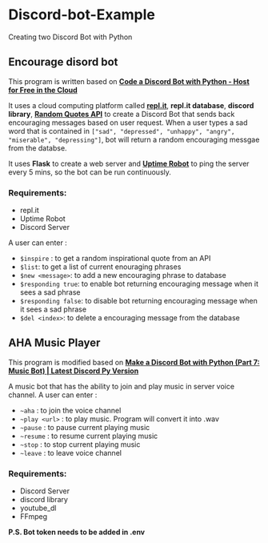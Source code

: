 # Discord-bot-Example

Creating two Discord Bot with Python

## Encourage disord bot

This program is written based on [**Code a Discord Bot with Python - Host for Free in the Cloud**](https://youtu.be/SPTfmiYiuok)

It uses a cloud computing platform called [**repl.it**](https://repl.it/@LiuLanLan/Discord-Bot#main.py), **repl.it database**, **discord library**, [**Random Quotes API**](https://zenquotes.io/) to create a Discord Bot that sends back encouraging messages based on user request. When a user types a sad word that is contained in ``["sad", "depressed", "unhappy", "angry", "miserable", "depressing"]``, bot will return a random encouraging messgae from the databse.

It uses **Flask** to create a web server and [**Uptime Robot**](https://uptimerobot.com/) to ping the server every 5 mins, so the bot can be run continuously.

### Requirements:
- repl.it
- Uptime Robot
- Discord Server

A user can enter :
- ``$inspire`` : to get a random inspirational quote from an API
- ``$list``: to get a list of current enouraging phrases
- ``$new <message>``: to add a new encouraging phrase to database
- ``$responding true``: to enable bot returning encouraging message when it sees a sad phrase
- ``$responding false``: to disable bot returning encouraging message when it sees a sad phrase
- ``$del <index>``: to delete a encouraging message from the database


## AHA Music Player

This program is modified based on [**Make a Discord Bot with Python (Part 7: Music Bot) | Latest Discord Py Version**](https://youtu.be/ml-5tXRmmFk)

A music bot that has the ability to join and play music in server voice channel. 
A user can enter :
- ``~aha`` : to join the voice channel
- ``~play <url>`` : to play music. Program will convert it into .wav
- ``~pause`` : to pause current playing music
- ``~resume`` : to resume current playing music
- ``~stop`` : to stop current playing music
- ``~leave`` : to leave voice channel

### Requirements:
- Discord Server
- discord library
- youtube_dl
- FFmpeg


**P.S. Bot token needs to be added in .env**
